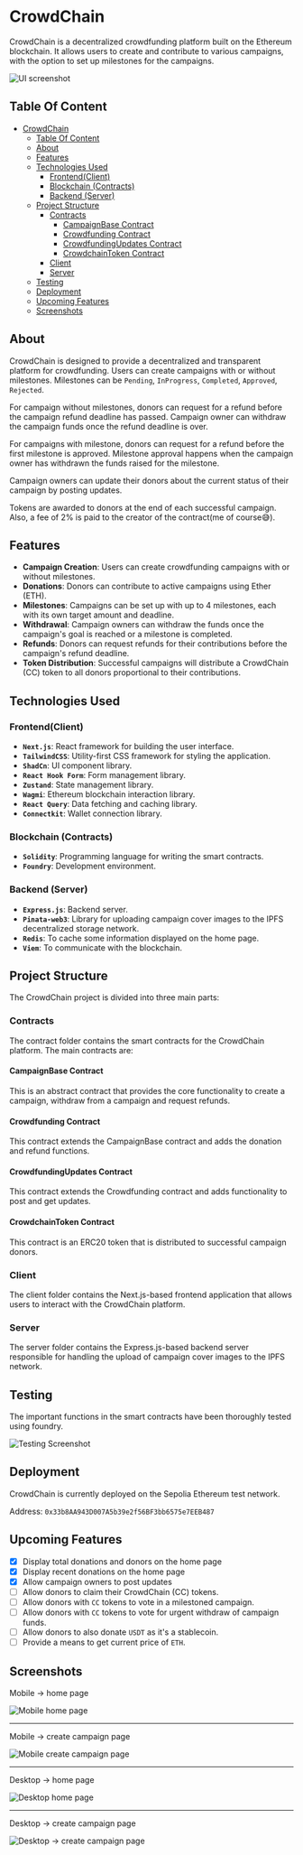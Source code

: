# CrowdChain

CrowdChain is a decentralized crowdfunding platform built on the Ethereum blockchain. It allows users to create and contribute to various campaigns, with the option to set up milestones for the campaigns.

![UI screenshot](images/desktop_home.png)

## Table Of Content
- [CrowdChain](#crowdchain)
  - [Table Of Content](#table-of-content)
  - [About](#about)
  - [Features](#features)
  - [Technologies Used](#technologies-used)
    - [Frontend(Client)](#frontendclient)
    - [Blockchain (Contracts)](#blockchain-contracts)
    - [Backend (Server)](#backend-server)
  - [Project Structure](#project-structure)
    - [Contracts](#contracts)
      - [CampaignBase Contract](#campaignbase-contract)
      - [Crowdfunding Contract](#crowdfunding-contract)
      - [CrowdfundingUpdates Contract](#crowdfundingupdates-contract)
      - [CrowdchainToken Contract](#crowdchaintoken-contract)
    - [Client](#client)
    - [Server](#server)
  - [Testing](#testing)
  - [Deployment](#deployment)
  - [Upcoming Features](#upcoming-features)
  - [Screenshots](#screenshots)

## About

CrowdChain is designed to provide a decentralized and transparent platform for crowdfunding. Users can create campaigns with or without milestones. Milestones can be `Pending`, `InProgress`, `Completed`, `Approved`, `Rejected`.

For campaign without milestones, donors can request for a refund before the campaign refund deadline has passed. Campaign owner can withdraw the campaign funds once the refund deadline is over.

For campaigns with milestone, donors can request for a refund before the first milestone is approved. Milestone approval happens when the campaign owner has withdrawn the funds raised for the milestone.

Campaign owners can update their donors about the current status of their campaign by posting updates.

Tokens are awarded to donors at the end of each successful campaign. Also, a fee of 2% is paid to the creator of the contract(me of course😅).

## Features

- **Campaign Creation**: Users can create crowdfunding campaigns with or without milestones.
- **Donations**: Donors can contribute to active campaigns using Ether (ETH).
- **Milestones**: Campaigns can be set up with up to 4 milestones, each with its own target amount and deadline.
- **Withdrawal**: Campaign owners can withdraw the funds once the campaign's goal is reached or a milestone is completed.
- **Refunds**: Donors can request refunds for their contributions before the campaign's refund deadline.
- **Token Distribution**: Successful campaigns will distribute a CrowdChain (CC) token to all donors proportional to their contributions.

## Technologies Used

### Frontend(Client)

- **`Next.js`**: React framework for building the user interface.
- **`TailwindCSS`**: Utility-first CSS framework for styling the application.
- **`ShadCn`**: UI component library.
- **`React Hook Form`**: Form management library.
- **`Zustand`**: State management library.
- **`Wagmi`**: Ethereum blockchain interaction library.
- **`React Query`**: Data fetching and caching library.
- **`Connectkit`**: Wallet connection library.

### Blockchain (Contracts)

- **`Solidity`**: Programming language for writing the smart contracts.
- **`Foundry`**: Development environment.

### Backend (Server)

- **`Express.js`**: Backend server.
- **`Pinata-web3`**: Library for uploading campaign cover images to the IPFS decentralized storage network.
- **`Redis`**: To cache some information displayed on the home page.
- **`Viem`**: To communicate with the blockchain.

## Project Structure

The CrowdChain project is divided into three main parts:

### Contracts

The contract folder contains the smart contracts for the CrowdChain platform. The main contracts are:

#### CampaignBase Contract

This is an abstract contract that provides the core functionality to create a campaign, withdraw from a campaign and request refunds.

#### Crowdfunding Contract

This contract extends the CampaignBase contract and adds the donation and refund functions.

#### CrowdfundingUpdates Contract

This contract extends the Crowdfunding contract and adds functionality to post and get updates.

#### CrowdchainToken Contract

This contract is an ERC20 token that is distributed to successful campaign donors.

### Client

The client folder contains the Next.js-based frontend application that allows users to interact with the CrowdChain platform.

### Server

The server folder contains the Express.js-based backend server responsible for handling the upload of campaign cover images to the IPFS network.

## Testing

The important functions in the smart contracts have been thoroughly tested using foundry.

![Testing Screenshot](images/test.png)

## Deployment

CrowdChain is currently deployed on the Sepolia Ethereum test network.

Address: `0x33b8AA943D007A5b39e2f56BF3bb6575e7EEB487`

## Upcoming Features

- [x] Display total donations and donors on the home page
- [x] Display recent donations on the home page
- [x] Allow campaign owners to post updates
- [ ] Allow donors to claim their CrowdChain (CC) tokens.
- [ ] Allow donors with `CC` tokens to vote in a milestoned campaign.
- [ ] Allow donors with `CC` tokens to vote for urgent withdraw of campaign funds.
- [ ] Allow donors to also donate `USDT` as it's a stablecoin.
- [ ] Provide a means to get current price of `ETH`.

## Screenshots

Mobile -> home page

![Mobile home page](images/mobile_home_1.png)

---

Mobile -> create campaign page

![Mobile create campaign page](images/mobile_create.png)

---

Desktop -> home page

![Desktop home page](images/desktop_home.png)

---

Desktop -> create campaign page

![Desktop -> create campaign page](images/desktop_create.png)
